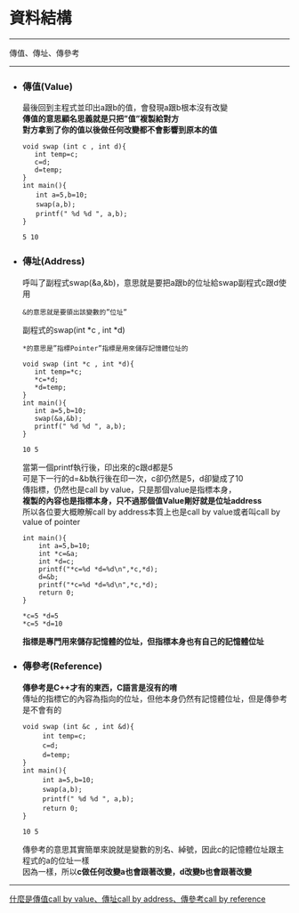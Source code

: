 # 資料結構
*****
傳值、傳址、傳參考
*****

+ ### 傳值(Value)  
	最後回到主程式並印出a跟b的值，會發現a跟b根本沒有改變  
	**傳值的意思顧名思義就是只把”值”複製給對方  
	對方拿到了你的值以後做任何改變都不會影響到原本的值**  
	```
	void swap (int c , int d){
	   int temp=c;
	   c=d;
	   d=temp;
	}
	int main(){
	　　int a=5,b=10;
	　　swap(a,b);
	　　printf(" %d %d ", a,b);
	}
	```
	```
	5 10
	```
+ ### 傳址(Address)  
	呼叫了副程式swap(&a,&b)，意思就是要把a跟b的位址給swap副程式c跟d使用  
	```
	&的意思就是要領出該變數的”位址”
	```
	副程式的swap(int *c , int *d)  
	```
	*的意思是”指標Pointer”指標是用來儲存記憶體位址的
	```
	
	```
	void swap (int *c , int *d){
	   int temp=*c;
	   *c=*d;
	   *d=temp;
	}
	int main(){
	   int a=5,b=10;
	   swap(&a,&b);
	   printf(" %d %d ", a,b);
	}
	```
	```
	10 5
	```
	當第一個printf執行後，印出來的c跟d都是5  
	可是下一行的d=&b執行後在印一次，c卻仍然是5，d卻變成了10  
	傳指標，仍然也是call by value，只是那個value是指標本身，  
	**複製的內容也是指標本身，只不過那個值Value剛好就是位址address**  
	所以各位要大概瞭解call by address本質上也是call by value或者叫call by value of pointer  
	```	
	int main(){
		int a=5,b=10;
		int *c=&a;
		int *d=c;
		printf("*c=%d *d=%d\n",*c,*d);
		d=&b;
		printf("*c=%d *d=%d\n",*c,*d);
		return 0;
	}
	```
	```
	*c=5 *d=5
	*c=5 *d=10
	```
	**指標是專門用來儲存記憶體的位址，但指標本身也有自己的記憶體位址**  
	
+ ### 傳參考(Reference)  
	**傳參考是C++才有的東西，C語言是沒有的唷**  
	傳址的指標它的內容為指向的位址，但他本身仍然有記憶體位址，但是傳參考是不會有的  
	```
	void swap (int &c , int &d){
	　　　int temp=c;
	　　　c=d;
	　　　d=temp;
	}
	int main(){
	　　　int a=5,b=10;
	　　　swap(a,b);
	　　　printf(" %d %d ", a,b);
	　　　return 0;
	}
	```
	```
	10 5
	```
	傳參考的意思其實簡單來說就是變數的別名、綽號，因此c的記憶體位址跟主程式的a的位址一樣  
	因為一樣，所以**c做任何改變a也會跟著改變，d改變b也會跟著改變**  
	
	
*****	
[什麼是傳值call by value、傳址call by address、傳參考call by reference](http://wp.mlab.tw/?p=176)  
